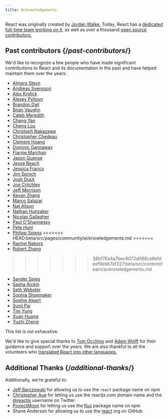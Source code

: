 ```yaml
---
title: Acknowledgements
---
```


<Intro>

React was originally created by [Jordan Walke.](https://github.com/jordwalke) Today, React has a [dedicated full-time team working on it](/learn/meet-the-team), as well as over a thousand [open source contributors.](https://github.com/facebook/react/blob/main/AUTHORS)

</Intro>

## Past contributors {/*past-contributors*/}

We'd like to recognize a few people who have made significant contributions to React and its documentation in the past and have helped maintain them over the years:

* [Almero Steyn](https://github.com/AlmeroSteyn)
* [Andreas Svensson](https://github.com/syranide)
* [Alex Krolick](https://github.com/alexkrolick)
* [Alexey Pyltsyn](https://github.com/lex111)
* [Brandon Dail](https://github.com/aweary)
* [Brian Vaughn](https://github.com/bvaughn)
* [Caleb Meredith](https://github.com/calebmer)
* [Chang Yan](https://github.com/cyan33)
* [Cheng Lou](https://github.com/chenglou)
* [Christoph Nakazawa](https://github.com/cpojer)
* [Christopher Chedeau](https://github.com/vjeux)
* [Clement Hoang](https://github.com/clemmy)
* [Dominic Gannaway](https://github.com/trueadm)
* [Flarnie Marchan](https://github.com/flarnie)
* [Jason Quense](https://github.com/jquense)
* [Jesse Beach](https://github.com/jessebeach)
* [Jessica Franco](https://github.com/Jessidhia)
* [Jim Sproch](https://github.com/jimfb)
* [Josh Duck](https://github.com/joshduck)
* [Joe Critchley](https://github.com/joecritch)
* [Jeff Morrison](https://github.com/jeffmo)
* [Keyan Zhang](https://github.com/keyz)
* [Marco Salazar](https://github.com/salazarm)
* [Nat Alison](https://github.com/tesseralis)
* [Nathan Hunzaker](https://github.com/nhunzaker)
* [Nicolas Gallagher](https://github.com/necolas)
* [Paul O'Shannessy](https://github.com/zpao)
* [Pete Hunt](https://github.com/petehunt)
* [Philipp Spiess](https://github.com/philipp-spiess)
<<<<<<< HEAD:beta/src/pages/community/acknowledgements.md
=======
* [Rachel Nabors](https://github.com/rachelnabors)
* [Robert Zhang](https://github.com/robertzhidealx)
>>>>>>> 38bf76a4a7bec6072d086ce8efdeef9ebb7af227:beta/src/content/learn/acknowledgements.md
* [Sander Spies](https://github.com/sanderspies)
* [Sasha Aickin](https://github.com/aickin)
* [Seth Webster](https://github.com/sethwebster)
* [Sophia Shoemaker](https://github.com/mrscobbler)
* [Sophie Alpert](https://github.com/sophiebits)
* [Sunil Pai](https://github.com/threepointone)
* [Tim Yung](https://github.com/yungsters)
* [Xuan Huang](https://github.com/huxpro)
* [Yuzhi Zheng](https://github.com/yuzhi)

This list is not exhaustive.

We'd like to give special thanks to [Tom Occhino](https://github.com/tomocchino) and [Adam Wolff](https://github.com/wolffiex) for their guidance and support over the years. We are also thankful to all the volunteers who [translated React into other languages.](https://translations.reactjs.org/)

## Additional Thanks {/*additional-thanks*/}

Additionally, we're grateful to:

* [Jeff Barczewski](https://github.com/jeffbski) for allowing us to use the `react` package name on npm
* [Christopher Aue](https://christopheraue.net/) for letting us use the reactjs.com domain name and the [@reactjs](https://twitter.com/reactjs) username on Twitter
* [ProjectMoon](https://github.com/ProjectMoon) for letting us use the [flux](https://www.npmjs.com/package/flux) package name on npm
* Shane Anderson for allowing us to use the [react](https://github.com/react) org on GitHub
